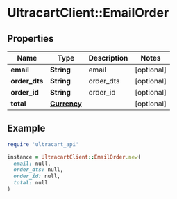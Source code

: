 # UltracartClient::EmailOrder

## Properties

| Name | Type | Description | Notes |
| ---- | ---- | ----------- | ----- |
| **email** | **String** | email | [optional] |
| **order_dts** | **String** | order_dts | [optional] |
| **order_id** | **String** | order_id | [optional] |
| **total** | [**Currency**](Currency.md) |  | [optional] |

## Example

```ruby
require 'ultracart_api'

instance = UltracartClient::EmailOrder.new(
  email: null,
  order_dts: null,
  order_id: null,
  total: null
)
```

